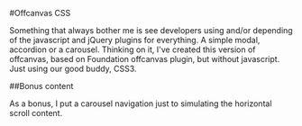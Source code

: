 #Offcanvas CSS

Something that always bother me is see developers using and/or depending of the javascript and jQuery plugins for everything. A simple modal, accordion or a carousel.
Thinking on it, I've created this version of offcanvas, based on Foundation offcanvas plugin, but without javascript. Just using our good buddy, CSS3.


##Bonus content

As a bonus, I put a carousel navigation just to simulating the horizontal scroll content.